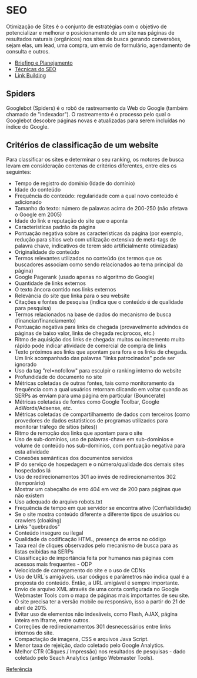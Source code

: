# SEO
Otimização de Sites é o conjunto de estratégias com o objetivo de potencializar e melhorar o posicionamento de um site nas páginas de resultados naturais (orgânicos) nos sites de busca gerando conversões, sejam elas, um lead, uma compra, um envio de formulário, agendamento de consulta e outros.

- [Briefing e Planejamento](Briefing.md)
- [Técnicas do SEO](tecnicas.md)
- [Link Building](link-building.md)

## Spiders
Googlebot \(Spiders\) é o robô de rastreamento da Web do Google (também chamado de "indexador"). O rastreamento é o processo pelo qual o Googlebot descobre páginas novas e atualizadas para serem incluídas no índice do Google.


## Critérios de classificação de um website
Para classificar os sites e determinar o seu ranking, os motores de busca levam em consideração centenas de critérios diferentes, entre eles os seguintes:

* Tempo de registro do domínio (Idade do domínio)
* Idade do conteúdo
* Frequência do conteúdo: regularidade com a qual novo conteúdo é adicionado
* Tamanho do texto: número de palavras acima de 200-250 (não afetava o Google em 2005)
* Idade do link e reputação do site que o aponta
* Características padrão da página
* Pontuação negativa sobre as características da página (por exemplo, redução para sítios web com utilização extensiva de meta-tags de palavra chave, indicativos de terem sido artificialmente otimizadas)
* Originalidade do conteúdo
* Termos relevantes utilizados no conteúdo (os termos que os buscadores associam como sendo relacionados ao tema principal da página)
* Google Pagerank (usado apenas no algoritmo do Google)
* Quantidade de links externos
* O texto âncora contido nos links externos
* Relevância do site que linka para o seu website
* Citações e fontes de pesquisa (indica que o conteúdo é de qualidade para pesquisa)
* Termos relacionados na base de dados do mecanismo de busca (financiar/financiamento)
* Pontuação negativa para links de chegada (provavelmente advindos de páginas de baixo valor, links de chegada recíprocos, etc.)
* Ritmo de aquisição dos links de chegada: muitos ou incremento muito rápido pode indicar atividade de comercial de compra de links
* Texto próximos aos links que apontam para fora e os links de chegada. Um link acompanhado das palavras "links patrocinados" pode ser ignorado
* Uso da tag "rel=nofollow" para esculpir o ranking interno do website
* Profundidade do documento no site
* Métricas coletadas de outras fontes, tais como monitoramento da frequência com a qual usuários retornam clicando em voltar quando as SERPs as enviam para uma página em particular (Bouncerate)
* Métricas coletadas de fontes como Google Toolbar, Google AdWords/Adsense, etc.
* Métricas coletadas de compartilhamento de dados com terceiros (como provedores de dados estatísticos de programas utilizados para monitorar tráfego de sítios (sites))
* Ritmo de remoção dos links que apontam para o site
* Uso de sub-domínios, uso de palavras-chave em sub-domínios e volume de conteúdo nos sub-domínios, com pontuação negativa para esta atividade
* Conexões semânticas dos documentos servidos
* IP do serviço de hospedagem e o número/qualidade dos demais sites hospedados lá
* Uso de redirecionamentos 301 ao invés de redirecionamentos 302 (temporário)
* Mostrar um cabeçalho de erro 404 em vez de 200 para páginas que não existem
* Uso adequado do arquivo robots.txt
* Frequência de tempo em que servidor se encontra ativo (Confiabilidade)
* Se o site mostra conteúdo diferente a diferente tipos de usuários ou crawlers (cloaking)
* Links "quebrados"
* Conteúdo inseguro ou ilegal
* Qualidade da codificação HTML, presença de erros no código
* Taxa real de cliques observados pelo mecanismo de busca para as listas exibidas na SERPs
* Classificação de importância feita por humanos nas páginas com acessos mais frequentes - ODP
* Velocidade de carregamento do site e o uso de CDNs
* Uso de URL´s amigáveis. usar códigos e parâmetros não indica qual é a proposta do conteúdo. Então, a URL amigável é sempre importante.
* Envio de arquivo XML através de uma conta configurada no Google Webmaster Tools com o mapa de páginas mais importantes de seu site.
* O site precisa ter a versão mobile ou responsivo, isso a partir do 21 de abril de 2015.
* Evitar uso de elementos não indexáveis, como Flash, AJAX, página inteira em Iframe, entre outros.
* Correções de redirecionamentos 301 desnecessários entre links internos do site.
* Compactação de imagens, CSS e arquivos Java Script.
* Menor taxa de rejeição, dado coletado pelo Google Analytics.
* Melhor CTR (Cliques / Impressão) nos resultados de pesquisas - dado coletado pelo Seach Analytics (antigo Webmaster Tools).



[Referência](https://pt.wikipedia.org/wiki/Otimiza%C3%A7%C3%A3o_para_motores_de_busca)
